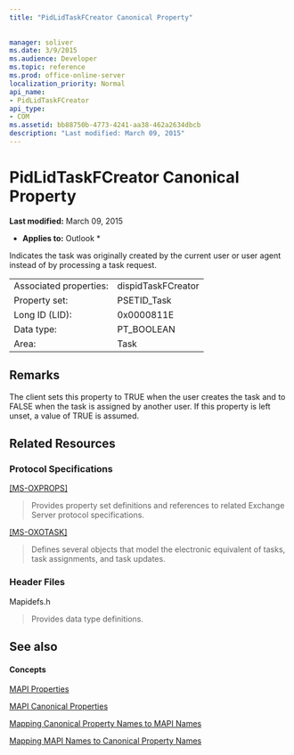 ```yaml
---
title: "PidLidTaskFCreator Canonical Property"
 
 
manager: soliver
ms.date: 3/9/2015
ms.audience: Developer
ms.topic: reference
ms.prod: office-online-server
localization_priority: Normal
api_name:
- PidLidTaskFCreator
api_type:
- COM
ms.assetid: bb88750b-4773-4241-aa38-462a2634dbcb
description: "Last modified: March 09, 2015"
---
```


# PidLidTaskFCreator Canonical Property

 **Last modified:** March 09, 2015 
  
 * **Applies to:** Outlook * 
  
Indicates the task was originally created by the current user or user agent instead of by processing a task request.
  
|||
|:-----|:-----|
|Associated properties:  <br/> |dispidTaskFCreator  <br/> |
|Property set:  <br/> |PSETID_Task  <br/> |
|Long ID (LID):  <br/> |0x0000811E  <br/> |
|Data type:  <br/> |PT_BOOLEAN  <br/> |
|Area:  <br/> |Task  <br/> |
   
## Remarks

The client sets this property to TRUE when the user creates the task and to FALSE when the task is assigned by another user. If this property is left unset, a value of TRUE is assumed.
  
## Related Resources

### Protocol Specifications

[[MS-OXPROPS]](http://msdn.microsoft.com/library/f6ab1613-aefe-447d-a49c-18217230b148%28Office.15%29.aspx)
  
> Provides property set definitions and references to related Exchange Server protocol specifications.
    
[[MS-OXOTASK]](http://msdn.microsoft.com/library/55600ec0-6195-4730-8436-59c7931ef27e%28Office.15%29.aspx)
  
> Defines several objects that model the electronic equivalent of tasks, task assignments, and task updates.
    
### Header Files

Mapidefs.h
  
> Provides data type definitions.
    
## See also

#### Concepts

[MAPI Properties](mapi-properties.md)
  
[MAPI Canonical Properties](mapi-canonical-properties.md)
  
[Mapping Canonical Property Names to MAPI Names](mapping-canonical-property-names-to-mapi-names.md)
  
[Mapping MAPI Names to Canonical Property Names](mapping-mapi-names-to-canonical-property-names.md)

